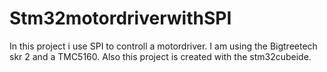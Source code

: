 # Stm32motordriverwithSPI
In this project i use SPI to controll a motordriver. I am using the Bigtreetech skr 2 and a TMC5160. Also this project is created with the stm32cubeide.
